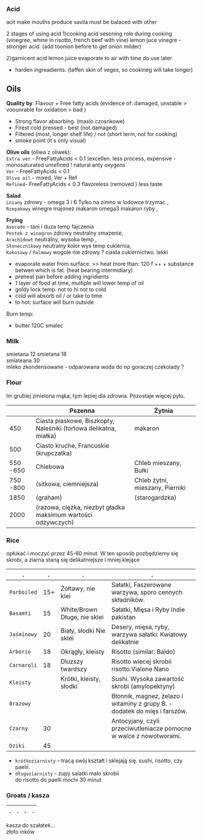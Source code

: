 
### Acid
acit make mouths produce savila must be balaced with other

2 stages of using acid
1)cooking acid
sesoning role during cooking (vinegree, whine in risotto, french beef with vine)
lemon juce vinegre - stronger acid.  (add toonion before to get onion milder)

2)garnicent acid
lemon juice evaporate to air with time  do use later

+ harden ingreadients.  (taffen skin of veges, so cookineg will take longer)


## Oils
**Quality by**: Flavour + Free fatty acids (evidence of: damaged, unstable > voounrable for oxidation > bad )
- Strong flavor absorbing. (maslo czosnkowe)
- Firest cold pressed - best (not damaged)
- Filtered (most, longer shelf life) / not (short term, not for cooking)
- smoke point (it s only visual)



**Olive oils** (oliwa z oliwek):       
`Extra ver` - FreeFattyAcids < 0.1 )excellen. less process, expensive - monosaturated  unrefined ! natural anty oxygens  
`Ver` -  FreeFattyAcids < 0.1  
`Olive oil` - mixed, Ver + Ref      
`Refined`- FreeFattyAcids < 0.3 flavoreless (removed )   less taste

**Salad**  
`Lniany` zdrowy - omega 3 i  6 Tylko na zimno  w lodowce trzymac ,       
`Rzepakowy`  winegre majonez makaron omega3 makaron ryby ,    

**Frying**  
`Avocado` - tani i duza temp fajczenia    
`Pestek z winogron` zdrowy neutralny smazenie,   
`Arachidowt` neutralny, wysoka temp ,   
`Słonecznikowy` neutralny kolor wys temp cukiernia,   
`Kokosowy` / `Palmowy` wogole nie zdrowy ? ciasta cukiernictwo. lekki





- evaporate  water from surface. >> heat more than: 120 f ++  + substance betwen which is fat. (heat bearing intermidiary)
- preheat pan before adding ingridients
- 1 layer of food at time, multiple will lower temp of oil
- goldy lock temp. not to hi not to cold
- cold will absorb oil / or take to time
- to hot:  surface will burn outside

Burn temp:
- butter 120C
smalec  

### Milk

smietana 12
smietana 18   
smiateana 30   
mleko zkondensowane - odparowana woda do np goraczej czekolady ?  


### Flour
Im grubiej zmielona mąka, tym lepiej dla zdrowia. Pozostaje więcej pyłu.

||Pszenna|Żytnia|
|--|--|--|
450 | Ciasta piaskowe, Biszkopty, Naleśniki (tortowa  delikatna, miałka) | makaron
500 | Ciasto kruche, Francuskie (krupczatka) |
550 -650 | Chlebowa  | Chleb mieszany, Bułki
750 -800 | (sitkowa, ciemniejsza) | Chleb żytni, mieszany, Pierniki
1850| (graham) | (starogardzka)
2000| (razowa, ciężka, niezbyt gładka maksimum wartości odżywczych) |



### Rice
opłukać i moczyć przez 45-60 minut. W ten sposób pozbędziemy się skrobi, a ziarna staną się delikatniejsze i mniej klejące

|.|.|.|.|
|--|--|--|--|
`Parboiled`|15+ | Żółtawy, nie klei | Sałatki, Faszerowane warzywa, sporo cennych składników.
`Basamti`| 15  | White/Brown Długe, nie sklei | Sałatki, Mięsa i Ryby Indie pakistan
`Jaśminowy` | 20 | Biały, słodki Nie sklei | Desery, mięsa, ryby, warzywa sałatki. Kwiatowy delikatnie
`Arborio`   |18  | Okrągły, kleisty | Risotto (similar: Baldo)
`Carnaroli`  |  18  |Dluzszy twardszy | Risotto wiecej skrobii risotto.Vialone Nano
`Kleisty` | | Krótki, kleisty, słodki  | Sushi. Wysoka zawartość skrobi (amylopektyny)
`Brazowy` |||Błonnik, magnez, żelazo i witaminy z grupy B. - dodatek do mięs i farszów.  
`Czarny` | 30  ||Antocyjany, czyli przeciwutleniacze pomocne w walce z nowotworami.  
`Dziki`	| 45 |

- `krótkoziarnisty` –  tracą swój kształt i sklejają się.  sushi, risotto, czy paelii.   
- `długoziarnisty`  - zupy salatki malo skrobii  
do risotto	do paelli mochi		30 minut

### Groats / kasza

|.|.|.|.|
|--|--|--|--|
kasza do szałatek...   
złoto inków   
